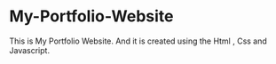 # My-Portfolio-Website
This is My Portfolio Website. And it is created using the Html , Css and Javascript.
